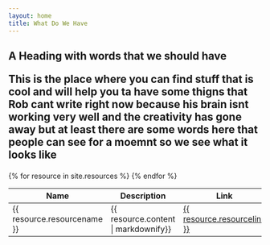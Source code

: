 ```yaml
---
layout: home
title: What Do We Have
---
```


<table class="tg">
<thead>
  <tr>
    <th class="tg-lhfm">Name</th>
    <th class="tg-lhfm">Description</th>
    <th class="tg-lhfm">Link</th>
  </tr>
</thead>
<h2> A Heading with words that we should have</>

This is the place where you can find stuff that is cool and will help you ta have some thigns that Rob cant write right now because his brain isnt working very well and the creativity has gone away but at least there are some words here that people can see for a moemnt so we see what it looks like
<tbody>
  <tr>
      {% for resource in site.resources %}
            <tr>
                <td class="tg-0lax">
                        {{ resource.resourcename }}
                </td>
                <td class="tg-0lax">
                   {{ resource.content | markdownify}}
                </td>
                <td class="tg-0lax">
                    <a href="{{ resource.resourcelink }}">
                        {{ resource.resourcelink }}
                    </a>
                </td>
              </tr>
        {% endfor %}
  </tr>
</tbody>
</table>

